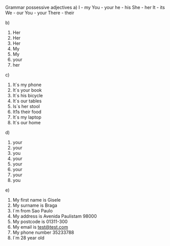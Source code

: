 Grammar possessive adjectives
a)
I - my
You - your
he - his
She - her
It - its
We - our
You - your
There - their

b)
1) Her
2) Her
3) Her
4) My
5) My
6) your
7) her

c)
 1) It`s my phone
 2) It`s your book
 3) It`s his bicycle
 4) It`s our tables
 5) Is`s her  stool
 6) It1s their food
 7) It`s my laptop
 8) It`s our home

d)
1) your
2) your
3) you
4) your
5) your
6) your
7) your
8) you

e)
1) My first name is Gisele
2) My surname is Braga
3) I`m from Sao Paulo
4) My address is Avenida Paulistam 98000
5) My postcode is 01311-300
6) My email  is test@test.com
7) My phone number 35233788
8) I`m 28 year old